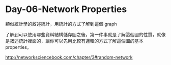 # Day-06-Network Properties

類似統計學的敘述統計，用統計的方式了解到這個 graph

了解到可以使用哪些資料結構儲存圖之後，第一件事就是了解這個圖的性質，就像是敘述統計裡面的，讓你可以先用比較有邏輯的方式了解這個圖的基本 properties。

http://networksciencebook.com/chapter/3#random-network